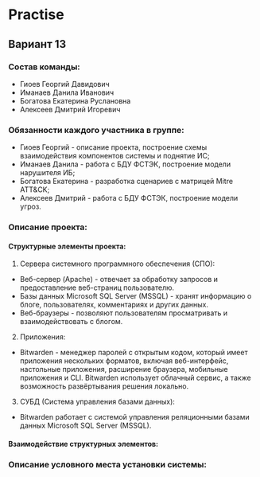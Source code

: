 # Practise

## Вариант 13

### Состав команды:
* Гиоев Георгий Давидович
* Иманаев Данила Иванович
* Богатова Екатерина Руслановна
* Алексеев Дмитрий Игоревич

### Обязанности каждого участника в группе:
* Гиоев Георгий - описание проекта, построение схемы взаимодействия компонентов системы и поднятие ИС;
* Иманаев Данила - работа с БДУ ФСТЭК, построение модели нарушителя ИБ;
* Богатова Екатерина - разработка сценариев с матрицей Mitre ATT&CK;
* Алексеев Дмитрий - работа с БДУ ФСТЭК, построение модели угроз.

### Описание проекта:

#### Структурные элементы проекта:

1. Сервера системного программного обеспечения (СПО):
* Веб-сервер (Apache) - отвечает за обработку запросов и предоставление веб-страниц пользователю.
* Базы данных Microsoft SQL Server (MSSQL) - хранят информацию о блоге, пользователях, комментариях и других данных.
* Веб-браузеры - позволяют пользователям просматривать и взаимодействовать с блогом.

2. Приложения:

* Bitwarden - менеджер паролей с открытым кодом, который имеет приложения нескольких форматов, включая веб-интерфейс, настольные приложения, расширение браузера, мобильные приложения и CLI.
Bitwarden использует облачный сервис, а также возможность развёртывания решения локально.

3. СУБД (Система управления базами данных):

* Bitwarden работает с системой управления реляционными базами данных Microsoft SQL Server (MSSQL).
#### Взаимодействие структурных элементов:

### Описание условного места установки системы:
